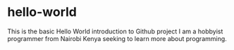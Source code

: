 # hello-world
This is the basic Hello World introduction to Github project
I am a hobbyist programmer from Nairobi Kenya seeking to learn more about programming.
